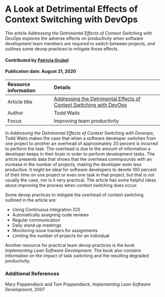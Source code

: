 
# A Look at Detrimental Effects of Context Switching with DevOps

<!-- deck text start -->
The article *Addressing the Detrimental Effects of Context Switching with
DevOps* explores the adverse effects on productivity when software development team members are required to switch between projects, and outlines some devop practices to mitigate those effects.
<!-- deck text end -->

#### Contributed by [Patricia  Grubel](https://github.com/pagrubel "Patricia Grubel Github Profile")
#### Publication date: August 31, 2020

Resource information | Details
:--- | :---
Article title  | [Addressing the Detrimental Effects of Context Switching with DevOps](https://insights.sei.cmu.edu/devops/2015/03/addressing-the-detrimental-effects-of-context-switching-with-devops.html)
Author | Todd Waits
Focus | Improving team productivity

In *Addressing the Detrimental Effects of Context Switching with Deveops*, Todd
Waits makes the case that when a software developer switches from one project to
another an overhead of approximately 20 percent is incurred to perform the task.
The overhead is due to the amount of information a developer keeps in their
brain in order to perform development tasks. The article presents data that shows that the
overhead commpounds with an increase in the number of projects, making the
developer even less productive. It might be ideal for software developers to
devote 100 percent of their time on one project or even one task in that
project, but that is not usually the case, nor is it very practical. The
article has some helpful ideas about improving the process when context
switching does occur.

Some devop practices to mitigate the overhead of context switching outlined in
the article are:

 - Using Continuous Integration (CI)
 - Automatically assigning code reviews
 - Regular communication
 - Daily stand up meetings
 - Monitoring issue trackers for assignments
 - Limiting the number of projects for an individual

Another resource for practical team devop practices is the book *Implementing
Lean Software Development*. The book also contains information on the impact of
task switching and the resulting degraded productivity.

### Additional References
Mary Poppendieck and Tom Poppendieck, *Implementing Lean Software Development*, 2007



<!---
Publish: 
RSS update: 2020-06-26
Categories: Skills
Topics: Strategies for More Effective Teams, Software Engineering, Personal Productivity
Level: 
Prerequisites: defaults
Aggregate: none
Review: LA-UR-20-XXXXX
--->
